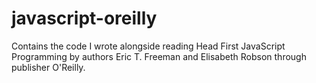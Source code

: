 # javascript-oreilly
Contains the code I wrote alongside reading Head First JavaScript Programming by authors Eric T. Freeman and Elisabeth Robson through publisher O'Reilly.
